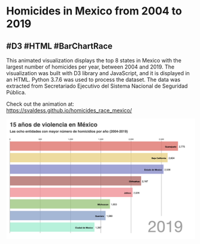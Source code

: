 # Homicides in Mexico from 2004 to 2019
## #D3 #HTML #BarChartRace

This animated visualization displays the top 8 states in Mexico with the largest number of homicides per year, between 2004 and 2019.
The visualization was built with D3 library and JavaScript, and it is displayed in an HTML. Python 3.7.6 was used to process the dataset. 
The data was extracted from Secretariado Ejecutivo del Sistema Nacional de Seguridad Pública. 

Check out the animation at: https://svaldess.github.io/homicides_race_mexico/

![](homicides_race.png)
